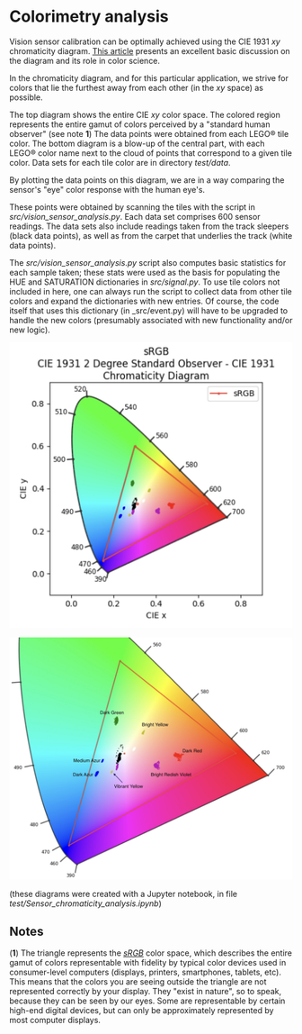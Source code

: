 # Colorimetry analysis

Vision sensor calibration can be optimally achieved using the CIE 1931 _xy_ chromaticity
diagram. [This article](https://en.wikipedia.org/wiki/CIE_1931_color_space)
presents an excellent basic discussion on the diagram and its role in color science.

In the chromaticity diagram, and for this particular application, we strive for 
colors that lie the furthest away from each other (in the _xy_ space) as possible. 

The top diagram shows the entire CIE _xy_ color space. The colored region represents the
entire gamut of colors perceived by a "standard human observer" (see note **1**) The data 
points were obtained from each LEGO® tile color. The bottom diagram is a blow-up of the 
central part, with each LEGO® color name next to the cloud of points that correspond to a
given tile color. Data sets for each tile color are in directory _test/data_.

By plotting the data points on this diagram, we are in a way comparing the sensor's "eye" 
color response with the human eye's. 

These points were obtained by scanning the tiles with the script in
_src/vision_sensor_analysis.py_. Each data set comprises 600 sensor readings.
The data sets also include readings taken from the track sleepers (black data
points), as well as from the carpet that underlies the track (white data points). 

The _src/vision_sensor_analysis.py_ script also computes basic statistics for each sample 
taken; these stats were used as the basis for populating the HUE and SATURATION 
dictionaries in _src/signal.py_. To use tile colors not included in here, one can always 
run the script to collect data from other tile colors and expand the dictionaries with 
new entries. Of course, the code itself that uses this dictionary (in _src/event.py) will
have to be upgraded to handle the new colors (presumably associated with new 
functionality and/or new logic). 

<img src="pics/CIE_1.jpeg" width="700"></img>

<img src="pics/CIE_2.jpeg" width="1000"></img>

(these diagrams were created with a Jupyter notebook, in file 
_test/Sensor_chromaticity_analysis.ipynb_)

## Notes

(**1**) The triangle represents the [_sRGB_](https://en.wikipedia.org/wiki/SRGB#:~:text=sRGB%20is%20a%20standard%20RGB,%2D2%2D1%3A1999.)
color space, which describes the entire gamut of colors representable with fidelity
by typical color devices used in consumer-level computers (displays, printers, smartphones,
tablets, etc). This means that the colors you are seeing outside the triangle are not 
represented correctly by your display. They "exist in nature", so to speak, because they
can be seen by our eyes. Some are representable by certain high-end digital devices, 
but can only be approximately represented by most computer displays.


